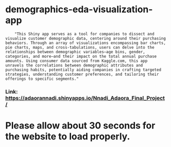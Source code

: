 #  demographics-eda-visualization-app
        "This Shiny app serves as a tool for companies to dissect and visualize customer demographic data, centering around their purchasing behaviors. Through an array of visualizations encompassing bar charts, pie charts, maps, and cross-tabulations, users can delve into the relationships between demographic variables—age bins, gender, categories, and more—and their impact on the total annual purchase amounts. Using consumer data sourced from Kaggle.com, this app unravels the correlations between demographic attributes and purchasing habits, potentially aiding companies in crafting targeted strategies, understanding customer preferences, and tailoring their offerings to specific segments."
        
### Link: https://adaorannadi.shinyapps.io/Nnadi_Adaora_Final_Project/

# Please allow about 30 seconds for the website to load properly.
